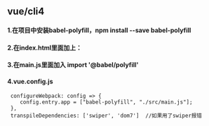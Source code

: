 ## vue/cli4

####  1.在项目中安装babel-polyfill，npm install --save babel-polyfill
####  2.在index.html里面加上：<meta http-equiv="X-UA-Compatible" content="IE=edge" />

####  3.在main.js里面加入    import '@babel/polyfill'
####  4.vue.config.js
```
 configureWebpack: config => {
    config.entry.app = ["babel-polyfill", "./src/main.js"];
 },
 transpileDependencies: ['swiper', 'dom7']  //如果用了swiper报错
 ```